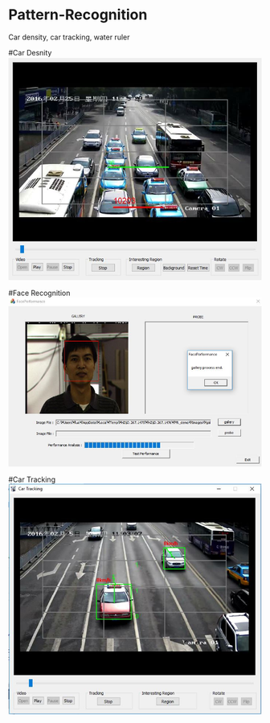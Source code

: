 # Pattern-Recognition
Car density, car tracking, water ruler

#Car Desnity
<img src="car_density.JPG"/>

#Face Recognition
<img src="Face Recognition.JPG"/>

#Car Tracking
<img src="Car Tracking.JPG"/>

